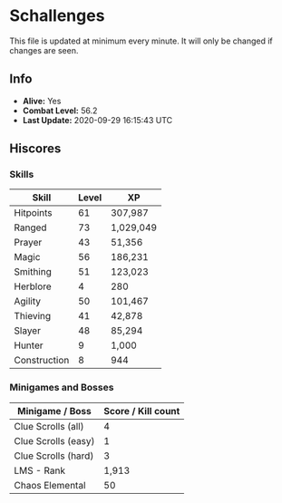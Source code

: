 # Schallenges

This file is updated at minimum every minute. It will only be changed if changes are seen.

## Info

 - **Alive:** Yes
 - **Combat Level:** 56.2
 - **Last Update:** 2020-09-29 16:15:43 UTC

## Hiscores

### Skills

| Skill | Level | XP |
|--|--|--|
| Hitpoints | 61 | 307,987 |
| Ranged | 73 | 1,029,049 |
| Prayer | 43 | 51,356 |
| Magic | 56 | 186,231 |
| Smithing | 51 | 123,023 |
| Herblore | 4 | 280 |
| Agility | 50 | 101,467 |
| Thieving | 41 | 42,878 |
| Slayer | 48 | 85,294 |
| Hunter | 9 | 1,000 |
| Construction | 8 | 944 |

### Minigames and Bosses

| Minigame / Boss | Score / Kill count |
|--|--|
| Clue Scrolls (all) | 4 |
| Clue Scrolls (easy) | 1 |
| Clue Scrolls (hard) | 3 |
| LMS - Rank | 1,913 |
| Chaos Elemental | 50 |
